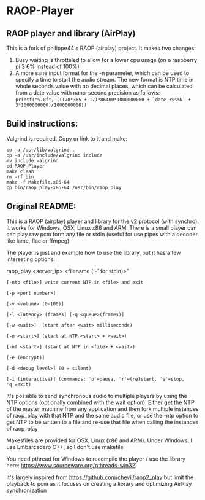# RAOP-Player
## RAOP player and library (AirPlay)

This is a fork of philippe44's RAOP (airplay) project. It makes two changes:
1. Busy waiting is throtteled to allow for a lower cpu usage (on a raspberry pi 3 6% instead of 100%)
2. A more sane input format for the -n parameter, which can be used to specify a time to start the audio stream. The new format is NTP time in whole seconds value with no decimal places, which can be calculated from a date value with nano-second precision as follows: ```printf("%.0f", (((70*365 + 17)*86400*1000000000 + `date +%s%N` + 3*1000000000)/1000000000))```

## Build instructions:

Valgrind is required. Copy or link to it and make:
```
cp -a /usr/lib/valgrind .
cp -a /usr/include/valgrind include
mv include valgrind
cd RAOP-Player
make clean
rm -rf bin
make -f Makefile.x86-64
cp bin/raop_play-x86-64 /usr/bin/raop_play
```

## Original README:

This is a RAOP (airplay) player and library for the v2 protocol (with synchro). It works for Windows, OSX, Linux x86 and ARM. 
There is a small player can can play raw pcm form any file or stdin (useful for use pipes with a decoder like lame, flac or ffmpeg)

The player is just and example how to use the library, but it has a few interesting options:

raop_play <options> <server_ip> <filename ('-' for stdin)>"

	[-ntp <file>] write current NTP in <file> and exit
	
	[-p <port number>]
	
	[-v <volume> (0-100)]
	
	[-l <latency> (frames] [-q <queue>(frames)]
	
	[-w <wait>]  (start after <wait> milliseconds)
	
	[-n <start>] (start at NTP <start> + <wait>)
	
	[-nf <start>] (start at NTP in <file> + <wait>)
	
	[-e (encrypt)]
	
	[-d <debug level>] (0 = silent)
	
	[-i (interactive)] (commands: 'p'=pause, 'r'=(re)start, 's'=stop, 'q'=exit)
	
It's possible to send synchronous audio to multiple players by using the NTP options (optionally combined with the wait option).
Either get the NTP of the master machine from any application and then fork multiple instances of raop_play with that NTP and
the same audio file, or use the -ntp option to get NTP to be written to a file and re-use that file when calling the instances of 
raop_play

Makesfiles are provided for OSX, Linux (x86 and ARM). Under Windows, I use Embarcadero C++, so I don't use makefile

You need pthread for Windows to recompile the player / use the library here: https://www.sourceware.org/pthreads-win32)

It's largely inspired from https://github.com/chevil/raop2_play but limit the playback to pcm as it focuses on creating a library and optimizing AirPlay synchronization 
